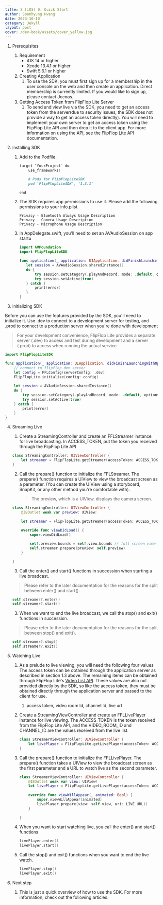 ```yaml
---
title: Ξ [iOS] 0. Quick Start
author: Soonhyung Hwang
date: 2023-10-10
category: Jekyll
layout: post
cover: /dev-book/assets/cover_yellow.jpg
---
```


1. Prerequisites

   1. Requirement
      * iOS 14 or higher
      * Xcode 13.4.1 or higher
      * Swift 5.6.1 or higher
   2. Creating Application
      1. To use the SDK, you must first sign up for a membership in the user console on the web and then create an application. Direct membership is currently limited. If you would like to sign up, please contact Jocoos.
   3. Getting Access Token from FlipFlop Lite Server
      1. To send and view live via the SDK, you need to get an access token from the server(due to security issues, the SDK does not provide a way to get an access token directly). You will need to implement your own server to get an access token using the FlipFlop Lite API and then drop it to the client app. For more information on using the API, see the [FlipFlop Lite API](https://jocoos-public.github.io/dev-book/jekyll/2023-07-02-Member_App_API.html) documentation.

2. Installing SDK

   1. Add to the Podfile.

      ```markdown
      target ‘YourProject’ do
          use_frameworks!
      
          # Pods for FlipFlopLiteSDK
          pod 'FlipFlopLiteSDK', '1.3.1'
      
      end
      ```

   2. The SDK requires app permissions to use it. Please add the following permissions to your info.plist.

      ```text
      Privacy - Bluetooth Always Usage Description      
      Privacy - Camera Usage Description
      Privacy - Microphone Usage Description
      ```

   3. In AppDelegate.swift, you'll need to set an AVAudioSession on app startu

      ```swift
      import AVFoundation
      import FlipFlopLiteSDK
      
      func application(_ application: UIApplication, didFinishLaunchingWithOptions launchOptions: [UIApplication.LaunchOptionsKey: Any]?) -> Bool {
         let session = AVAudioSession.sharedInstance()
         do {
             try session.setCategory(.playAndRecord, mode: .default, options: [.defaultToSpeaker, .allowBluetooth])
             try session.setActive(true)
         } catch {
             print(error)
         }
      }
      ```

3. Initializing SDK

Before you can use the features provided by the SDK, you'll need to initialize it. Use .dev to connect to a development server for testing, and .prod to connect to a production server when you're done with development

> For your development convenience, FlipFlop Lite provides a separate server (.dev) to access and test during development and a server (.prod) to access when running the actual service.

```swift
import FlipFlopLiteSDK

func application(_ application: UIApplication, didFinishLaunchingWithOptions launchOptions: [UIApplication.LaunchOptionsKey: Any]?) -> Bool {
    // connect to flipflop dev server
    let config = FFLConfig(serverConfig: .dev)
    FlipFlopLite.initialize(config: config)
    
    let session = AVAudioSession.sharedInstance()
    do {
        try session.setCategory(.playAndRecord, mode: .default, options: [.defaultToSpeaker, .allowBluetooth])
        try session.setActive(true)
    } catch {
        print(error)
    }
}
```



4. Streaming Live

   1. Create a StreamingController and create an FFLStreamer instance for live broadcasting. In ACCESS_TOKEN, put the token you received through the FlipFlop Lite API

   ```swift
   class StreamingController: UIViewController {
       let streamer = FlipFlopLite.getStreamer(accessToken: ACCESS_TOKEN)
   }
   ```

   2. Call the prepare() function to initialize the FFLStreamer. The prepare() function requires a UIView to view the broadcast screen as a parameter. (You can create the UIView using a storyboard, SnapKit, or any other method you're comfortable with).

      > The preview, which is a UIView, displays the camera screen.

   ```swift
   class StreamingController: UIViewController {
       @IBOutlet weak var preview: UIView!
       
       let streamer = FlipFlopLite.getStreamer(accessToken: ACCESS_TOKEN)
       
       override func viewDidLoad() {
           super.viewDidLoad()
   
           self.preview.bounds = self.view.bounds // full screen view
           self.streamer.prepare(preview: self.preview)
       }
   
   }
   ```

   3. Call the enter() and start() functions in succession when starting a live broadcast.

   > Please refer to the later documentation for the reasons for the split between enter() and start().

   ```swift
   self.streamer?.enter()
   self.streamer?.start()
   ```

   3. When we want to end the live broadcast, we call the stop() and exit() functions in succession.

   > Please refer to the later documentation for the reasons for the split between stop() and exit().

   ```swift
   self.streamer?.stop()
   self.streamer?.exit()
   ```

5. Watching Live

   1. As a prelude to live viewing, you will need the following four values The access token can be obtained through the application server as described in section 1.3 above. The remaining items can be obtained through FlipFlop Lite's [Video List API](https://jocoos-public.github.io/dev-book/jekyll/2023-07-02-VideoRoom_App_API.html). These values are also not provided directly by the SDK, so like the access token, they must be obtained directly through the application server and passed to the client for use.

      1. access token, video room Id, channel Id, live url

   2. Create a StreamingViewController and create an FFLLivePlayer instance for live viewing. The ACCESS_TOKEN is the token received from the FlipFlop Lite API, and the VIDEO_ROOM_ID and CHANNEL_ID are the values received from the live list.

      ```swift
      class StreamerViewController: UIViewController {
          let livePlayer = FlipFlopLite.getLivePlayer(accessToken: ACCESS_TOKEN, videoRoomId: VIDEO_ROOM_ID, channelId: CHANNEL_ID)
      }
      ```

   3. Call the prepare() function to initialize the FFLLivePlayer. The prepare() function takes a UIView to view the broadcast screen as the first parameter and a URL to watch live as the second parameter.

      ```swift
      class StreamerViewController: UIViewController {
          @IBOutlet weak var view: UIView!
          let livePlayer = FlipFlopLite.getLivePlayer(accessToken: ACCESS_TOKEN, videoRoomId: VIDEO_ROOM_ID, channelId: CHANNEL_ID)
          
          override func viewWillAppear(_ animated: Bool) {
              super.viewWillAppear(animated)
              livePlayer.prepare(view: self.view, uri: LIVE_URL))
          }
          
      }
      ```

   4. When you want to start watching live, you call the enter() and start() functions

      ```swift
      livePlayer.enter()
      livePlayer.start()
      ```

   5. Call the stop() and exit() functions when you want to end the live watch.

      ```swift
      livePlayer.stop()
      livePlayer.exit()
      ```

6. Next step

   1. This is just a quick overview of how to use the SDK. For more information, check out the following articles.

